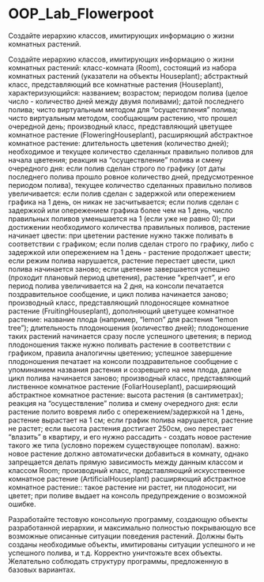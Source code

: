 # OOP_Lab_Flowerpoot
Создайте иерархию классов, имитирующих информацию о жизни комнатных растений.

Создайте иерархию классов, имитирующих информацию о жизни комнатных растений:
класc-комната (Room), состоящий из набора комнатных растений (указатели на объекты Houseplant);
абстрактный класс, представляющий все комнатные растения (Houseplant), характеризующийся:
названием;
возрастом;
периодом полива (целое число - количество дней между двумя поливами);
датой последнего полива;
чисто виртуальным методом для “осуществления” полива;
чисто виртуальным методом, сообщающим растению, что прошел очередной день;
производный класс, представляющий цветущее комнатное растение (FloweringHouseplant), расширяющий абстрактное комнатное растение:
длительность цветения (количество дней);
необходимое и текущее количество сделанных правильно поливов для начала цветения;
реакция на “осуществление” полива и смену очередного дня:
если полив сделан строго по графику (от даты последнего полива прошло ровное количество дней, предусмотренное периодом полива), текущее количество сделанных правильно поливов увеличивается:
если полив сделан с задержкой или опережением графика на 1 день, он никак не засчитывается;
если полив сделан с задержкой или опережением графика более чем на 1 день, число правильных поливов уменьшается на 1 (если уже не равно 0);
при достижении необходимого количества правильных поливов, растение начинает цвести:
при цветении растение нужно также поливать в соответствии с графиком;
если полив сделан строго по графику, либо с задержкой или опережением на 1 день - растение продолжает цвести;
если режим полива нарушается, растение перестает цвести, цикл полива начинается заново;
если цветение завершается успешно (проходит плановый период цветения), растение “крепчает”, и его период полива увеличивается на 2 дня, на консоли печатается поздравительное сообщение, и цикл полива начинается заново;
производный класс, представляющий плодоносящее комнатное растение (FruitingHouseplant), дополняющий цветущее комнатное растение:
название плода (например, “lemon” для растения “lemon tree”);
длительность плодоношения (количество дней);
плодоношение таких растений начинается сразу после успешного цветения;
в период плодоношения также нужно поливать растение в соответствии с графиком, правила аналогичны цветению;
успешное завершение плодоношения печатает на консоли поздравительное сообщение с упоминанием названия растения и созревшего на нем плода, далее цикл полива начинается заново;
производный класс, представляющий лиственное комнатное растение (FoliarHouseplant), расширяющий абстрактное комнатное растение:
высота растения (в сантиметрах);
реакция на “осуществление” полива и смену очередного дня:
если растение полито вовремя либо с опережением/задержкой на 1 день, растение вырастает на 1 см;
если график полива нарушается, растение не растет;
если высота растения достигает 250см, оно перестает “влазить” в квартиру, и его нужно рассадить - создать новое растение такого же типа (условно порежем существующее пополам).
важно: новое растение должно автоматически добавиться в комнату, однако запрещается делать прямую зависимость между данным классом и классом Room;
производный класс, представляющий искусственное комнатное растение (ArtificialHouseplant) расширяющий абстрактное комнатное растение::
такое растение ни растет, ни плодоносит, ни цветет;
при поливе выдает на консоль предупреждение о возможной ошибке.

Разработайте тестовую консольную программу, создающую объекты разработанной иерархии, и максимально полностью покрывающую все возможные описанные ситуации поведения растений. Должны быть созданы необходимые объекты, имитированы ситуации успешного и не успешного полива, и т.д. Корректно уничтожьте всех объекты. Желательно соблюдать структуру программы, предложенную в базовых вариантах.
